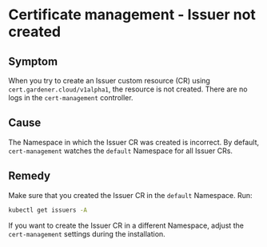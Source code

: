 # Certificate management - Issuer not created

## Symptom

When you try to create an Issuer custom resource (CR) using `cert.gardener.cloud/v1alpha1`, the resource is not created. There are no logs in the `cert-management` controller.

## Cause

The Namespace in which the Issuer CR was created is incorrect. By default, `cert-management` watches the `default` Namespace for all Issuer CRs.

## Remedy

Make sure that you created the Issuer CR in the `default` Namespace. Run:

```bash
kubectl get issuers -A
```

If you want to create the Issuer CR in a different Namespace, adjust the `cert-management` settings during the installation.
